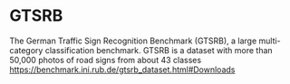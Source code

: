 # GTSRB

The German Traffic Sign Recognition Benchmark (GTSRB), a large multi-category classification benchmark. GTSRB is a dataset with more than 50,000 photos of road signs from about 43 classes
https://benchmark.ini.rub.de/gtsrb_dataset.html#Downloads
